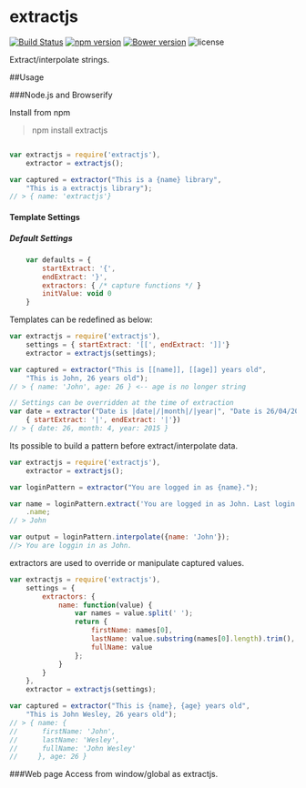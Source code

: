 # extractjs

[![Build Status](https://travis-ci.org/princejwesley/extractjs.svg)](https://travis-ci.org/princejwesley/extractjs) [![npm version](https://badge.fury.io/js/extractjs.svg)](http://badge.fury.io/js/extractjs) [![Bower version](https://badge.fury.io/bo/extractjs.svg)](http://badge.fury.io/bo/extractjs) ![license](https://img.shields.io/badge/license-MIT-blue.svg)

Extract/interpolate strings.

##Usage

###Node.js and Browserify

Install from npm

> npm install extractjs

```javascript

var extractjs = require('extractjs'),
    extractor = extractjs();

var captured = extractor("This is a {name} library",
    "This is a extractjs library");
// > { name: 'extractjs'}

```

#### Template Settings
##### Default Settings
```javascript
    var defaults = {
        startExtract: '{',
        endExtract: '}',
        extractors: { /* capture functions */ }
        initValue: void 0
    }
```

Templates can be redefined as below:
```javascript
var extractjs = require('extractjs'),
    settings = { startExtract: '[[', endExtract: ']]'}
    extractor = extractjs(settings);

var captured = extractor("This is [[name]], [[age]] years old", 
    "This is John, 26 years old");
// > { name: 'John', age: 26 } <-- age is no longer string

// Settings can be overridden at the time of extraction
var date = extractor("Date is |date|/|month|/|year|", "Date is 26/04/2015",
    { startExtract: '|', endExtract: '|'})
// > { date: 26, month: 4, year: 2015 }
```

Its possible to build a pattern before extract/interpolate data.
```javascript
var extractjs = require('extractjs'),
    extractor = extractjs();

var loginPattern = extractor("You are logged in as {name}.");

var name = loginPattern.extract('You are logged in as John. Last login: Today')
    .name;
// > John

var output = loginPattern.interpolate({name: 'John'});
//> You are loggin in as John.
```

extractors are used to override or manipulate captured values.
```javascript
var extractjs = require('extractjs'),
    settings = {
        extractors: {
            name: function(value) {
                var names = value.split(' ');
                return {
                    firstName: names[0],
                    lastName: value.substring(names[0].length).trim(),
                    fullName: value
                };
            }
        }
    },
    extractor = extractjs(settings);

var captured = extractor("This is {name}, {age} years old",
    "This is John Wesley, 26 years old");
// > { name: {
//      firstName: 'John',
//      lastName: 'Wesley',
//      fullName: 'John Wesley'
//     }, age: 26 }
```

###Web page
Access from window/global as extractjs.
